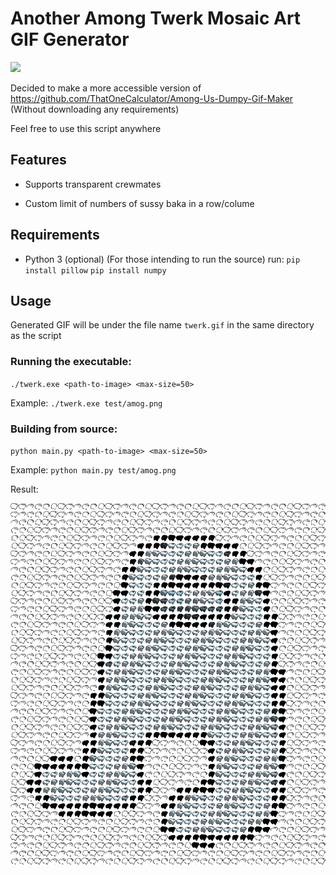 # Another Among Twerk Mosaic Art GIF Generator

<img src="hank.gif" width="600">

Decided to make a more accessible version of https://github.com/ThatOneCalculator/Among-Us-Dumpy-Gif-Maker
(Without downloading any requirements)

Feel free to use this script anywhere

## Features
- Supports transparent crewmates

- Custom limit of numbers of sussy baka in a row/colume

## Requirements
- Python 3 (optional) (For those intending to run the source)
    run:
    `pip install pillow`
    `pip install numpy`

## Usage

Generated GIF will be under the file name `twerk.gif` in the same directory as the script

### Running the executable:
`./twerk.exe <path-to-image> <max-size=50>`

Example:
`./twerk.exe test/amog.png`

### Building from source:
`python main.py <path-to-image> <max-size=50>`

Example:
`python main.py test/amog.png`

Result:

<img src="amog.gif" width="600">